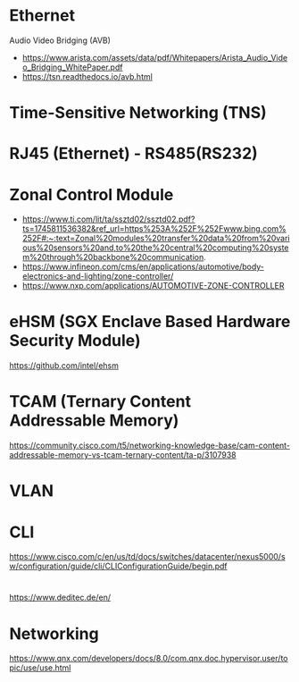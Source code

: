 # Ethernet 
Audio Video Bridging (AVB)
 - https://www.arista.com/assets/data/pdf/Whitepapers/Arista_Audio_Video_Bridging_WhitePaper.pdf
 - https://tsn.readthedocs.io/avb.html
# Time-Sensitive Networking (TNS)


# RJ45 (Ethernet) - RS485(RS232)

# Zonal Control Module
- https://www.ti.com/lit/ta/ssztd02/ssztd02.pdf?ts=1745811536382&ref_url=https%253A%252F%252Fwww.bing.com%252F#:~:text=Zonal%20modules%20transfer%20data%20from%20various%20sensors%20and,to%20the%20central%20computing%20system%20through%20backbone%20communication.
- https://www.infineon.com/cms/en/applications/automotive/body-electronics-and-lighting/zone-controller/
- https://www.nxp.com/applications/AUTOMOTIVE-ZONE-CONTROLLER
  
# eHSM (SGX Enclave Based Hardware Security Module)
https://github.com/intel/ehsm

# TCAM (Ternary Content Addressable Memory)
https://community.cisco.com/t5/networking-knowledge-base/cam-content-addressable-memory-vs-tcam-ternary-content/ta-p/3107938

# VLAN

# CLI 
https://www.cisco.com/c/en/us/td/docs/switches/datacenter/nexus5000/sw/configuration/guide/cli/CLIConfigurationGuide/begin.pdf

#
https://www.deditec.de/en/

# Networking
https://www.qnx.com/developers/docs/8.0/com.qnx.doc.hypervisor.user/topic/use/use.html 
